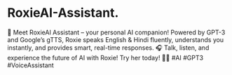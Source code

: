 # RoxieAI-Assistant.
🚀 Meet RoxieAI Assistant – your personal AI companion! Powered by GPT-3 and Google’s gTTS, Roxie speaks English &amp; Hindi fluently, understands you instantly, and provides smart, real-time responses. 🎧 Talk, listen, and experience the future of AI with Roxie! Try her today! 🤖💬 #AI #GPT3 #VoiceAssistant
